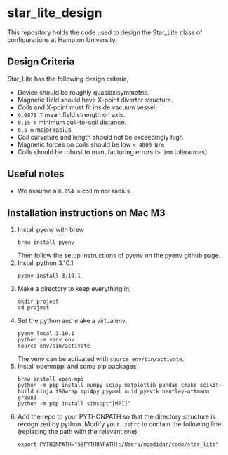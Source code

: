 # star_lite_design

This repository holds the code used to design the Star_Lite class of configurations at Hampton University.

## Design Criteria
Star_Lite has the following design criteria,

- Device should be roughly quasiaxisymmetric.
- Magnetic field should have X-point divertor structure.
- Coils and X-point must fit inside vacuum vessel.
- `0.0875 T` mean field strength on axis.
- `0.15 m` minimum coil-to-coil distance.
- `0.5 m` major radius
- Coil curvature and length should not be exceedingly high
- Magnetic forces on coils should be low `< 4000 N/m`
- Coils should be robust to manufacturing errors (`> 1mm` tolerances)

## Useful notes
- We assume a `0.054 m` coil minor radius


## Installation instructions on Mac M3
1. Install pyenv with brew
    ```
    brew install pyenv
    ```
    Then follow the setup instructions of pyenv on the pyenv github page. 
2. Install python 3.10.1
    ```
    pyenv install 3.10.1
    ```
3. Make a directory to keep everything in,
    ```
    mkdir project
    cd project
    ```
4. Set the python and make a virtualenv,
    ```
    pyenv local 3.10.1
    python -m venv env
    source env/bin/activate
    ```
   The venv can be activated with `source env/bin/activate`.
5. Install openmppi and some pip packages
    ```
    brew install open-mpi
    python -m pip install numpy scipy matplotlib pandas cmake scikit-build ninja f90wrap mpi4py pyyaml uuid pyevtk bentley-ottmann ground
    python -m pip install simsopt"[MPI]"
    ```
7. Add the repo to your PYTHONPATH so that the directory structure is recognized by python. Modify your
    `.zshrc` to contain the following line (replacing the path with the relevant one),
    ```
    export PYTHONPATH="${PYTHONPATH}:/Users/mpadidar/code/star_lite"
    ```